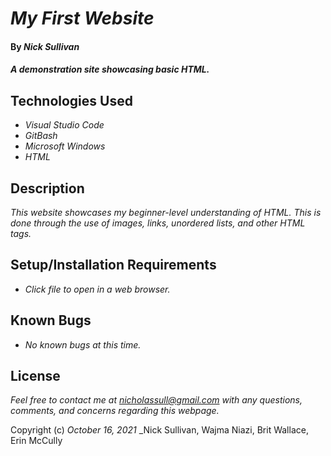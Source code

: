 # _My First Website_

#### By _**Nick Sullivan**_

#### _A demonstration site showcasing basic HTML._

## Technologies Used

* _Visual Studio Code_
* _GitBash_
* _Microsoft Windows_
* _HTML_

## Description

_This website showcases my beginner-level understanding of HTML. 
  This is done through the use of images, links, unordered lists, and other HTML tags._

## Setup/Installation Requirements

* _Click file to open in a web browser._

## Known Bugs

* _No known bugs at this time._

## License

_Feel free to contact me at nicholassull@gmail.com with any questions, comments, and concerns regarding this webpage._

Copyright (c) _October 16, 2021_ _Nick Sullivan, Wajma Niazi, Brit Wallace, Erin McCully